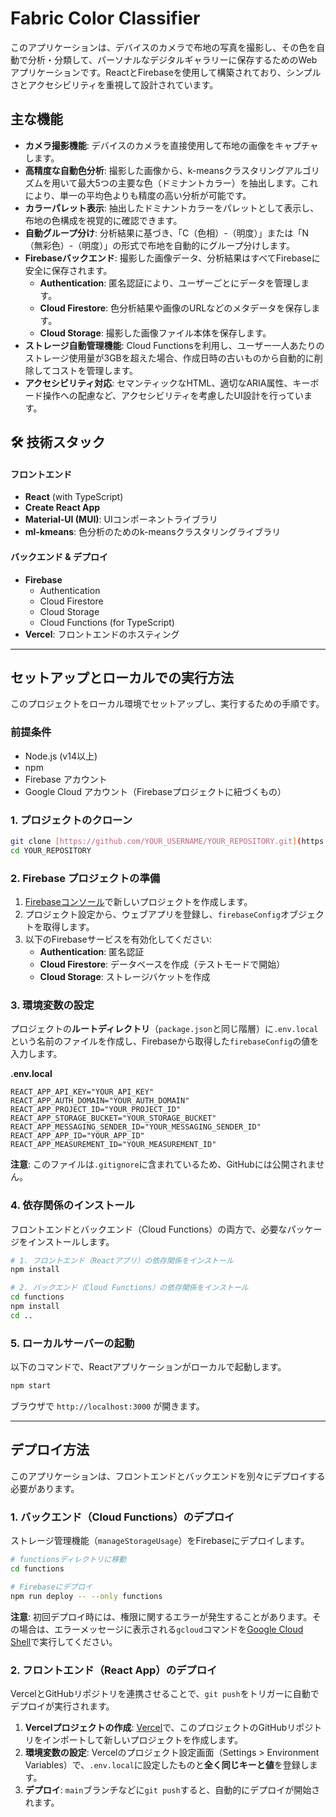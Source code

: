 # Fabric Color Classifier

このアプリケーションは、デバイスのカメラで布地の写真を撮影し、その色を自動で分析・分類して、パーソナルなデジタルギャラリーに保存するためのWebアプリケーションです。ReactとFirebaseを使用して構築されており、シンプルさとアクセシビリティを重視して設計されています。



## 主な機能

* **カメラ撮影機能**: デバイスのカメラを直接使用して布地の画像をキャプチャします。
* **高精度な自動色分析**: 撮影した画像から、k-meansクラスタリングアルゴリズムを用いて最大5つの主要な色（ドミナントカラー）を抽出します。これにより、単一の平均色よりも精度の高い分析が可能です。
* **カラーパレット表示**: 抽出したドミナントカラーをパレットとして表示し、布地の色構成を視覚的に確認できます。
* **自動グループ分け**: 分析結果に基づき、「C（色相）-（明度）」または「N（無彩色）-（明度）」の形式で布地を自動的にグループ分けします。
* **Firebaseバックエンド**: 撮影した画像データ、分析結果はすべてFirebaseに安全に保存されます。
    * **Authentication**: 匿名認証により、ユーザーごとにデータを管理します。
    * **Cloud Firestore**: 色分析結果や画像のURLなどのメタデータを保存します。
    * **Cloud Storage**: 撮影した画像ファイル本体を保存します。
* **ストレージ自動管理機能**: Cloud Functionsを利用し、ユーザー一人あたりのストレージ使用量が3GBを超えた場合、作成日時の古いものから自動的に削除してコストを管理します。
* **アクセシビリティ対応**: セマンティックなHTML、適切なARIA属性、キーボード操作への配慮など、アクセシビリティを考慮したUI設計を行っています。

## 🛠️ 技術スタック

#### フロントエンド
* **React** (with TypeScript)
* **Create React App**
* **Material-UI (MUI)**: UIコンポーネントライブラリ
* **ml-kmeans**: 色分析のためのk-meansクラスタリングライブラリ

#### バックエンド & デプロイ
* **Firebase**
    * Authentication
    * Cloud Firestore
    * Cloud Storage
    * Cloud Functions (for TypeScript)
* **Vercel**: フロントエンドのホスティング

---

## セットアップとローカルでの実行方法

このプロジェクトをローカル環境でセットアップし、実行するための手順です。

### 前提条件
* Node.js (v14以上)
* npm
* Firebase アカウント
* Google Cloud アカウント（Firebaseプロジェクトに紐づくもの）

### 1. プロジェクトのクローン
```bash
git clone [https://github.com/YOUR_USERNAME/YOUR_REPOSITORY.git](https://github.com/YOUR_USERNAME/YOUR_REPOSITORY.git)
cd YOUR_REPOSITORY
```

### 2. Firebase プロジェクトの準備
1.  [Firebaseコンソール](https://console.firebase.google.com/)で新しいプロジェクトを作成します。
2.  プロジェクト設定から、ウェブアプリを登録し、`firebaseConfig`オブジェクトを取得します。
3.  以下のFirebaseサービスを有効化してください:
    * **Authentication**: 匿名認証
    * **Cloud Firestore**: データベースを作成（テストモードで開始）
    * **Cloud Storage**: ストレージバケットを作成

### 3. 環境変数の設定
プロジェクトの**ルートディレクトリ**（`package.json`と同じ階層）に`.env.local`という名前のファイルを作成し、Firebaseから取得した`firebaseConfig`の値を入力します。

**.env.local**
```env
REACT_APP_API_KEY="YOUR_API_KEY"
REACT_APP_AUTH_DOMAIN="YOUR_AUTH_DOMAIN"
REACT_APP_PROJECT_ID="YOUR_PROJECT_ID"
REACT_APP_STORAGE_BUCKET="YOUR_STORAGE_BUCKET"
REACT_APP_MESSAGING_SENDER_ID="YOUR_MESSAGING_SENDER_ID"
REACT_APP_APP_ID="YOUR_APP_ID"
REACT_APP_MEASUREMENT_ID="YOUR_MEASUREMENT_ID"
```
**注意**: このファイルは`.gitignore`に含まれているため、GitHubには公開されません。

### 4. 依存関係のインストール
フロントエンドとバックエンド（Cloud Functions）の両方で、必要なパッケージをインストールします。

```bash
# 1. フロントエンド（Reactアプリ）の依存関係をインストール
npm install

# 2. バックエンド（Cloud Functions）の依存関係をインストール
cd functions
npm install
cd ..
```

### 5. ローカルサーバーの起動
以下のコマンドで、Reactアプリケーションがローカルで起動します。
```bash
npm start
```
ブラウザで `http://localhost:3000` が開きます。

---

## デプロイ方法

このアプリケーションは、フロントエンドとバックエンドを別々にデプロイする必要があります。

### 1. バックエンド（Cloud Functions）のデプロイ
ストレージ管理機能（`manageStorageUsage`）をFirebaseにデプロイします。

```bash
# functionsディレクトリに移動
cd functions

# Firebaseにデプロイ
npm run deploy -- --only functions
```
**注意**: 初回デプロイ時には、権限に関するエラーが発生することがあります。その場合は、エラーメッセージに表示される`gcloud`コマンドを[Google Cloud Shell](https://console.cloud.google.com/)で実行してください。

### 2. フロントエンド（React App）のデプロイ
VercelとGitHubリポジトリを連携させることで、`git push`をトリガーに自動でデプロイが実行されます。

1.  **Vercelプロジェクトの作成**: [Vercel](https://vercel.com/)で、このプロジェクトのGitHubリポジトリをインポートして新しいプロジェクトを作成します。
2.  **環境変数の設定**: Vercelのプロジェクト設定画面（Settings > Environment Variables）で、`.env.local`に設定したものと**全く同じキーと値**を登録します。
3.  **デプロイ**: `main`ブランチなどに`git push`すると、自動的にデプロイが開始されます。